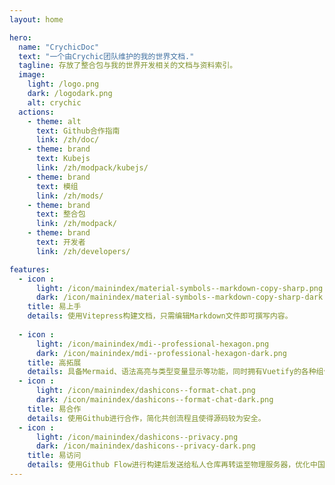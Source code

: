 ```yaml
---
layout: home

hero:
  name: "CrychicDoc"
  text: "一个由Crychic团队维护的我的世界文档."
  tagline: 存放了整合包与我的世界开发相关的文档与资料索引。
  image:
    light: /logo.png
    dark: /logodark.png
    alt: crychic
  actions:
    - theme: alt
      text: Github合作指南
      link: /zh/doc/
    - theme: brand
      text: Kubejs
      link: /zh/modpack/kubejs/
    - theme: brand
      text: 模组
      link: /zh/mods/
    - theme: brand
      text: 整合包
      link: /zh/modpack/
    - theme: brand
      text: 开发者
      link: /zh/developers/

features:
  - icon : 
      light: /icon/mainindex/material-symbols--markdown-copy-sharp.png
      dark: /icon/mainindex/material-symbols--markdown-copy-sharp-dark.png
    title: 易上手
    details: 使用Vitepress构建文档，只需编辑Markdown文件即可撰写内容。
  
  - icon : 
      light: /icon/mainindex/mdi--professional-hexagon.png
      dark: /icon/mainindex/mdi--professional-hexagon-dark.png
    title: 高拓展
    details: 具备Mermaid、语法高亮与类型变量显示等功能，同时拥有Vuetify的各种组件，帮助丰富分享内容的可读性与专业性。
  - icon : 
      light: /icon/mainindex/dashicons--format-chat.png
      dark: /icon/mainindex/dashicons--format-chat-dark.png
    title: 易合作
    details: 使用Github进行合作，简化共创流程且使得源码较为安全。
  - icon : 
      light: /icon/mainindex/dashicons--privacy.png
      dark: /icon/mainindex/dashicons--privacy-dark.png
    title: 易访问
    details: 使用Github Flow进行构建后发送给私人仓库再转运至物理服务器，优化中国用户的访问速度同时保证了网页的稳定性。
---
```


<commitsCounter
  username="CrychicTeam"
  repoName="CrychicDoc"
  :daysToFetch="60"
/>